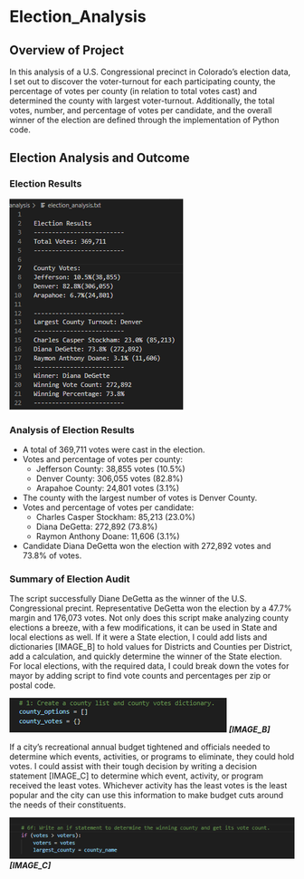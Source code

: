 # Election_Analysis

## Overview of Project
In this analysis of a U.S. Congressional precinct in Colorado’s election data, I set out to discover the voter-turnout for each participating county, the percentage of votes per county (in relation to total votes cast) and determined the county with largest voter-turnout.  Additionally, the total votes, number, and percentage of votes per candidate, and the overall winner of the election are defined through the implementation of Python code.

 
## Election Analysis and Outcome

### Election Results

![IMAGE_A](Resources/IMAGE_A.png)


### Analysis of Election Results
- A total of 369,711 votes were cast in the election.
- Votes and percentage of votes per county:
   * Jefferson County: 38,855 votes (10.5%)
   * Denver County: 306,055 votes (82.8%)
   * Arapahoe County: 24,801 votes (3.1%)
-	The county with the largest number of votes is Denver County. 
-	Votes and percentage of votes per candidate:
    * Charles Casper Stockham: 85,213 (23.0%)
    * Diana DeGetta: 272,892 (73.8%)
    * Raymon Anthony Doane: 11,606 (3.1%)
- Candidate Diana DeGetta won the election with 272,892 votes and 73.8% of votes. 

### Summary of Election Audit

The script successfully Diane DeGetta as the winner of the U.S. Congressional precint. Representative DeGetta won the election by a 47.7% margin and 176,073 votes. Not only does this script make analyzing county elections a breeze, with a few modifications, it can be used in State and local elections as well. If it were a State election, I could add lists and dictionaries [IMAGE_B] to hold values for Districts and Counties per District, add a calculation, and quickly determine the winner of the State election. For local elections, with the required data, I could break down the votes for mayor by adding script to find vote counts and percentages per zip or postal code. 

![IMAGE_B](Resources/IMAGE_B.png)
***[IMAGE_B]***

If a city’s recreational annual budget tightened and officials needed to determine which events, activities, or programs to eliminate, they could hold votes. I could assist with their tough decision by writing a decision statement [IMAGE_C] to determine which event, activity, or program received the least votes. Whichever activity has the least votes is the least popular and the city can use this information to make budget cuts around the needs of their constituents.


![IMAGE_C](Resources/IMAGE_C.png)
***[IMAGE_C]***


